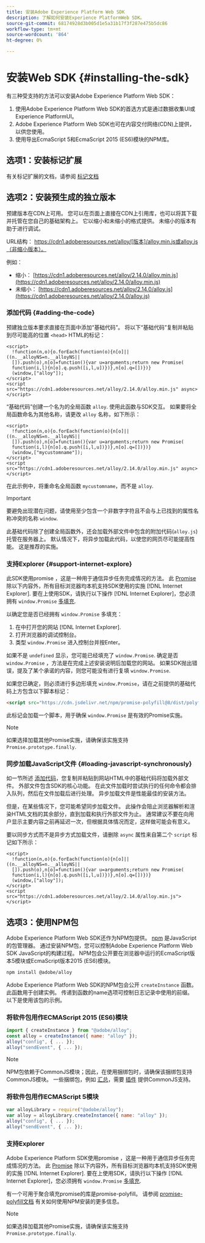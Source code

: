 ```yaml
---
title: 安装Adobe Experience Platform Web SDK
description: 了解如何安装Experience PlatformWeb SDK。
source-git-commit: 68174928d3b005d1e5a31b17f3f287e475b5dc86
workflow-type: tm+mt
source-wordcount: '864'
ht-degree: 0%

---
```



# 安装Web SDK {#installing-the-sdk}

有三种受支持的方法可以安装Adobe Experience Platform Web SDK：

1. 使用Adobe Experience Platform Web SDK的首选方式是通过数据收集UI或Experience PlatformUI。
1. Adobe Experience Platform Web SDK也可在内容交付网络(CDN)上提供，以供您使用。
1. 使用导出EcmaScript 5和EcmaScript 2015 (ES6)模块的NPM库。

## 选项1：安装标记扩展

有关标记扩展的文档，请参阅 [标记文档](../../tags/extensions/client/web-sdk/overview.md)

## 选项2：安装预生成的独立版本

预建版本在CDN上可用。 您可以在页面上直接在CDN上引用库，也可以将其下载并托管在您自己的基础架构上。 它以缩小和未缩小的格式提供。 未缩小的版本有助于进行调试。

URL结构： https://cdn1.adoberesources.net/alloy/[版本]/alloy.min.js或alloy.js（非缩小版本）。

例如：

* 缩小： [https://cdn1.adoberesources.net/alloy/2.14.0/alloy.min.js](https://cdn1.adoberesources.net/alloy/2.14.0/alloy.min.js)
* 未缩小： [https://cdn1.adoberesources.net/alloy/2.14.0/alloy.js](https://cdn1.adoberesources.net/alloy/2.14.0/alloy.js)


### 添加代码 {#adding-the-code}

预建独立版本要求直接在页面中添加“基础代码”。 将以下“基础代码”复制并粘贴到尽可能高的位置 `<head>` HTML的标记：

```markup
<script>
  !function(n,o){o.forEach(function(o){n[o]||((n.__alloyNS=n.__alloyNS||
  []).push(o),n[o]=function(){var u=arguments;return new Promise(
  function(i,l){n[o].q.push([i,l,u])})},n[o].q=[])})}
  (window,["alloy"]);
</script>
<script src="https://cdn1.adoberesources.net/alloy/2.14.0/alloy.min.js" async></script>
```

“基础代码”创建一个名为的全局函数 `alloy`. 使用此函数与SDK交互。 如果要将全局函数命名为其他名称，请更改 `alloy` 名称，如下所示：

```markup
<script>
  !function(n,o){o.forEach(function(o){n[o]||((n.__alloyNS=n.__alloyNS||
  []).push(o),n[o]=function(){var u=arguments;return new Promise(
  function(i,l){n[o].q.push([i,l,u])})},n[o].q=[])})}
  (window,["mycustomname"]);
</script>
<script src="https://cdn1.adoberesources.net/alloy/2.14.0/alloy.min.js" async></script>
```

在此示例中，将重命名全局函数 `mycustomname`，而不是 `alloy`.

>[!IMPORTANT]
>
>要避免出现潜在问题，请使用至少包含一个非数字字符且不会与上已找到的属性名称冲突的名称 `window`.

此基础代码除了创建全局函数外，还会加载外部文件中包含的附加代码\(`alloy.js`\)托管在服务器上。 默认情况下，将异步加载此代码，以使您的网页尽可能提高性能。 这是推荐的实施。

### 支持Explorer {#support-internet-explore}

此SDK使用promise ，这是一种用于通信异步任务完成情况的方法。 此 [Promise](https://developer.mozilla.org/zh-CN/docs/Web/JavaScript/Reference/Global_Objects/Promise) 除以下内容外，所有目标浏览器均本机支持SDK使用的实施 [!DNL Internet Explorer]. 要在上使用SDK，请执行以下操作 [!DNL Internet Explorer]，您必须拥有 `window.Promise` [多填充](https://remysharp.com/2010/10/08/what-is-a-polyfill).

以确定您是否已经拥有 `window.Promise` 多填充：

1. 在中打开您的网站 [!DNL Internet Explorer].
1. 打开浏览器的调试控制台。
1. 类型 `window.Promise` 进入控制台并按Enter。

如果不是 `undefined` 显示，您可能已经填充了 `window.Promise`. 确定是否 `window.Promise` ，方法是在完成上述安装说明后加载您的网站。 如果SDK抛出错误，提及了某个承诺的内容，则您可能没有进行复填 `window.Promise`.

如果您已确定，则必须进行多边形填充 `window.Promise`，请在之前提供的基础代码上方包含以下脚本标记：

```html
<script src="https://cdn.jsdelivr.net/npm/promise-polyfill@8/dist/polyfill.min.js"></script>
```

此标记会加载一个脚本，用于确保 `window.Promise` 是有效的Promise实施。

>[!NOTE]
>
>如果选择加载其他Promise实施，请确保该实施支持 `Promise.prototype.finally`.

### 同步加载JavaScript文件 {#loading-javascript-synchronously}

如一节所述 [添加代码](#adding-the-code)，您复制并粘贴到网站HTML中的基础代码将加载外部文件。 外部文件包含SDK的核心功能。 在此文件加载时尝试执行的任何命令都会排入队列，然后在文件加载后进行处理。 异步加载文件是性能最佳的安装方法。

但是，在某些情况下，您可能希望同步加载文件。 此操作会阻止浏览器解析和渲染HTML文档的其余部分，直到加载和执行外部文件为止。 通常建议不要在向用户显示主要内容之前再延迟一次，但根据具体情况而定，这样做可能会有意义。

要以同步方式而不是异步方式加载文件，请删除 `async` 属性来自第二个 `script` 标记如下所示：

```markup
<script>
  !function(n,o){o.forEach(function(o){n[o]||((n.__alloyNS=n.__alloyNS||
  []).push(o),n[o]=function(){var u=arguments;return new Promise(
  function(i,l){n[o].q.push([i,l,u])})},n[o].q=[])})}
  (window,["alloy"]);
</script>
<script src="https://cdn1.adoberesources.net/alloy/2.14.0/alloy.min.js"></script>
```

## 选项3：使用NPM包

Adobe Experience Platform Web SDK还作为NPM包提供。 [npm](https://www.npmjs.com) 是JavaScript的包管理器。 通过安装NPM包，您可以控制Adobe Experience Platform Web SDK JavaScript的构建过程。 NPM包会公开要在浏览器中运行的EcmaScript版本5模块或EcmaScript版本2015 (ES6)模块。

```bash
npm install @adobe/alloy
```

Adobe Experience Platform Web SDK的NPM包会公开 `createInstance` 函数。 此函数用于创建实例。 传递到函数的name选项可控制日志记录中使用的前缀。 以下是使用该包的示例。

### 将软件包用作ECMAScript 2015 (ES6)模块

```javascript
import { createInstance } from "@adobe/alloy";
const alloy = createInstance({ name: "alloy" });
alloy("config", { ... });
alloy("sendEvent", { ... });
```

>[!NOTE]
>
>NPM包依赖于CommonJS模块；因此，在使用捆绑包时，请确保该捆绑包支持CommonJS模块。 一些捆绑包，例如 [汇总](https://rollupjs.org)，需要 [插件](https://www.npmjs.com/package/@rollup/plugin-commonjs) 提供CommonJS支持。

### 将软件包用作ECMAScript 5模块

```javascript
var alloyLibrary = require("@adobe/alloy");
var alloy = alloyLibrary.createInstance({ name: "alloy" });
alloy("config", { ... });
alloy("sendEvent", { ... });
```

### 支持Explorer

Adobe Experience Platform SDK使用promise ，这是一种用于通信异步任务完成情况的方法。 此 [Promise](https://developer.mozilla.org/zh-CN/docs/Web/JavaScript/Reference/Global_Objects/Promise) 除以下内容外，所有目标浏览器均本机支持SDK使用的实施 [!DNL Internet Explorer]. 要在上使用SDK，请执行以下操作 [!DNL Internet Explorer]，您必须拥有 `window.Promise` [多填充](https://remysharp.com/2010/10/08/what-is-a-polyfill).

有一个可用于聚合填充promise的库是promise-polyfill。 请参阅 [promise-polyfill文档](https://www.npmjs.com/package/promise-polyfill) 有关如何使用NPM安装的更多信息。

>[!NOTE]
>
>如果选择加载其他Promise实施，请确保该实施支持 `Promise.prototype.finally`.
